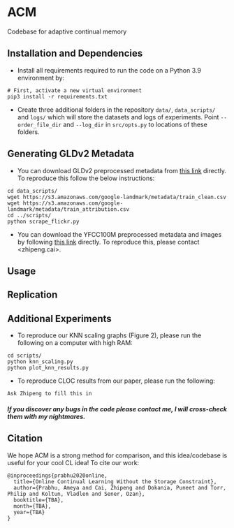 # ACM

Codebase for adaptive continual memory

## Installation and Dependencies

* Install all requirements required to run the code on a Python 3.9 environment by:
 ```	
# First, activate a new virtual environment
pip3 install -r requirements.txt
 ```
 
* Create three additional folders in the repository `data/`, `data_scripts/` and `logs/` which will store the datasets and logs of experiments. Point `--order_file_dir` and `--log_dir` in `src/opts.py` to locations of these folders.

## Generating GLDv2 Metadata

* You can download GLDv2 preprocessed metadata from [this link]() directly. To reproduce this follow the below instructions:
```
cd data_scripts/
wget https://s3.amazonaws.com/google-landmark/metadata/train_clean.csv
wget https://s3.amazonaws.com/google-landmark/metadata/train_attribution.csv
cd ../scripts/
python scrape_flickr.py
```

* You can download the YFCC100M preprocessed metadata and images by following [this link]() directly. To reproduce this, please contact <zhipeng.cai>.

## Usage

## Replication

## Additional Experiments

* To reproduce our KNN scaling graphs (Figure 2), please run the following on a computer with high RAM:
```
cd scripts/
python knn_scaling.py
python plot_knn_results.py
```

* To reproduce CLOC results from our paper, please run the following:
```
Ask Zhipeng to fill this in
```

##### If you discover any bugs in the code please contact me, I will cross-check them with my nightmares.

## Citation

We hope ACM is a strong method for comparison, and this idea/codebase is useful for your cool CL idea! To cite our work:

```
@inproceedings{prabhu2020online,
  title={Online Continual Learning Without the Storage Constraint},
  author={Prabhu, Ameya and Cai, Zhipeng and Dokania, Puneet and Torr, Philip and Koltun, Vladlen and Sener, Ozan},
  booktitle={TBA},
  month={TBA},
  year={TBA}
}
```
